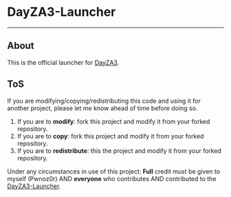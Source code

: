 # DayZA3-Launcher #

----------

## About ##
This is the official launcher for [DayZA3](https://github.com/Pwnoz0r/DayZA3 "Official DayZA3 Repository").

## ToS ##
If you are modifying/copying/redistributing this code and using it for another project, please let me know ahead of time before doing so.

1. If you are to **modify**: fork this project and modify it from your forked repository. 
2. If you are to **copy**: fork this project and modify it from your forked repository. 
3. If you are to **redistribute**: this the project and modify it from your forked repository.

Under any circumstances in use of this project: **Full** credit must be given to myself (Pwnoz0r) AND **everyone** who contributes AND contributed to the [DayZA3-Launcher](https://github.com/Pwnoz0r/DayZA3-Launcher "DayZA3 Official Launcher").